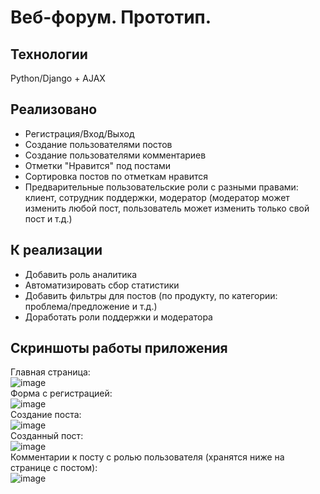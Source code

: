 # Веб-форум. Прототип.

## Технологии

Python/Django + AJAX


## Реализовано

- Регистрация/Вход/Выход
- Создание пользователями постов
- Создание пользователями комментариев
- Отметки "Нравится" под постами
- Сортировка постов по отметкам нравится
- Предварительные пользовательские роли с разными правами: клиент, сотрудник поддержки, модератор (модератор может изменить любой пост, пользователь может изменить только свой пост и т.д.)

## К реализации

- Добавить роль аналитика 
- Автоматизировать сбор статистики 
- Добавить фильтры для постов (по продукту, по категории: проблема/предложение и т.д.)
- Доработать роли поддержки и модератора


## Скриншоты работы приложения
Главная страница:
\
![image](https://github.com/user-attachments/assets/349585e0-78ed-4024-b8c0-db665120d589)
\
Форма с регистрацией:
\
![image](https://github.com/user-attachments/assets/ec276ee9-f18f-42e5-b0ab-622c72f598c1)
\
Создание поста:
\
![image](https://github.com/user-attachments/assets/fd873d4f-5d49-4f01-8d28-d31f1eef3680)
\
Созданный пост:
\
![image](https://github.com/user-attachments/assets/ff8f9d45-132e-48c2-8f7e-8c7a36d0e22c)
\
Комментарии к посту с ролью пользователя (хранятся ниже на странице с постом):
\
![image](https://github.com/user-attachments/assets/2532dc21-d5a7-462d-937a-2054f08ccbda)

